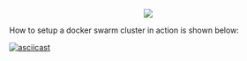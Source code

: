 <p align="center">
  <img src="http://i0.wp.com/www.blog.labouardy.com/wp-content/uploads/2017/08/swarm_ansible_terraform_aws.png?w=462"/>
</p>

How to setup a docker swarm cluster in action is shown below:

[![asciicast](https://asciinema.org/a/135278.png)](https://asciinema.org/a/135278)
